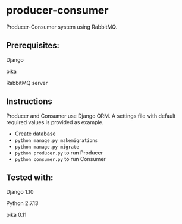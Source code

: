 # producer-consumer

Producer-Consumer system using RabbitMQ.

Prerequisites:
-------------
Django

pika

RabbitMQ server

Instructions
-------------
Producer and Consumer use Django ORM. A settings file with default required values is provided as example.

- Create database
- `python manage.py makemigrations`
- `python manage.py migrate`
- `python producer.py` to run Producer
- `python consumer.py` to run Consumer


Tested with:
-------------
Django 1.10

Python 2.7.13

pika 0.11
